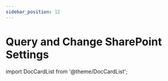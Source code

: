 ```yaml
---
sidebar_position: 12
---
```


# Query and Change SharePoint Settings

import DocCardList from '@theme/DocCardList';

<DocCardList />

